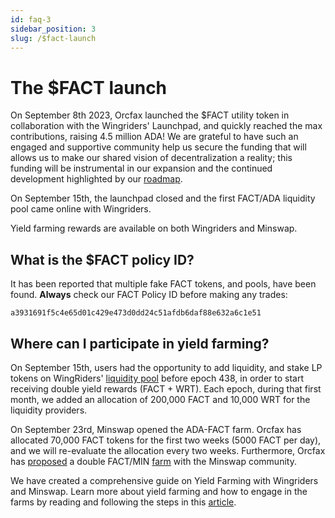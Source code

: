 ```yaml
---
id: faq-3
sidebar_position: 3
slug: /$fact-launch
---
```


# The $FACT launch

On September 8th 2023, Orcfax launched the $FACT utility token in collaboration
with the Wingriders' Launchpad, and quickly reached the max contributions,
raising 4.5 million ADA! We are grateful to have such an engaged and supportive
community help us secure the funding that will allows us to make our shared
vision of decentralization a reality; this funding will be instrumental in our
expansion and the continued development highlighted by our [roadmap](roadmap).

On September 15th, the launchpad closed and the first FACT/ADA liquidity pool
came online with Wingriders.

<!-- Do we need to keep this kind of info? Just something we need to remember to
update -->
Yield farming rewards are available on both Wingriders and Minswap.

## What is the $FACT policy ID?

It has been reported that multiple fake FACT tokens, and pools, have been
found. **Always** check our FACT Policy ID before making any trades:

```text
a3931691f5c4e65d01c429e473d0dd24c51afdb6daf88e632a6c1e51
```

## Where can I participate in yield farming?

On September 15th, users had the opportunity to add liquidity, and stake LP
tokens on WingRiders' [liquidity pool][lq-1] before epoch 438, in order to start
receiving double yield rewards (FACT + WRT). Each epoch, during that first
month, we added an allocation of 200,000 FACT and 10,000 WRT for the liquidity
providers.

On September 23rd, Minswap opened the ADA-FACT farm. Orcfax has allocated
70,000 FACT tokens for the first two weeks (5000 FACT per day), and we will
re-evaluate the allocation every two weeks. Furthermore, Orcfax has
[proposed][prop-1] a double FACT/MIN [farm][lq-2] with the Minswap community.

We have created a comprehensive guide on Yield Farming with Wingriders and
Minswap. Learn more about yield farming and how to engage in the farms by
reading and following the steps in this [article][med-1].

[lq-1]: https://app.wingriders.com/pools/026a18d04a0c642759bb3d83b12e3344894e5c1c7b2aeb1a2113a5702b4e632bf755fe5e33309a47216aa396106641edd056423e2ef2a08ce30bb604
[prop-1]: https://forum.minswap.org/t/add-fact-min-yield-farming-to-the-ada-fact-pool/4364
[lq-2]: https://app.minswap.org/farm
[med-1]: https://medium.com/@orcfax/orcfax-yield-farming-101-a-starters-guide-c10c003de740
